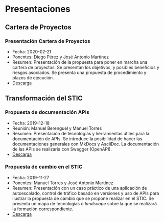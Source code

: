 # Presentaciones

## Cartera de Proyectos

### Presentación Cartera de Proyectos

* Fecha: 2020-02-21
* Ponentes: Diego Pérez y José Antonio Martínez
* Resumen: Presentación de la propuesta para poner en marcha una cartera de proyectos. Se presentan los objetivos, y posibles beneficios y riesgos asociados. Se presenta una propuesta de procedimiento y plazos de ejecución.
* [Descarga](https://alfresco.ual.es/share/page/document-details?nodeRef=workspace://SpacesStore/db8b28d2-1c7d-4765-97f6-3752ea497934)

## Transformación del STIC

### Propuesta de documentación APIs

* Fecha: 2019-12-18
* Reunión: Manuel Berenguel y Manuel Torres
* Resumen: Presentación de tecnologías y herramientas útiles para la documentación de APIs. Se introduce la posibilidad de hacer las documentaciones generales con MkDocs y AsciiDoc. La documentación de las APIs se realizaría con Swagger (OpenAPI).
* [Descarga](https://drive.google.com/open?id=1esvH4rqMR7EJJbKosvuR6j5mOUhvaL_8)

### Propuesta de cambio en el STIC

* Fecha: 2019-11-27
* Ponentes: Manuel Torres y José Antonio Martínez
* Resumen: Presentación con un caso práctico de una aplicación de autoescalado, control de tráfico basado en versiones y uso de APIs para ilustrar la propuesta de cambio que se propone realizar en el STIC. Se presenta un mapa de tecnologías o _landscape_ sobre la que se realizará la formación correspondiente.
* [Descarga](https://drive.google.com/file/d/1qQGEnC2EmtxGgWaGrhaV84nisu2V337n/view?usp=sharing)

